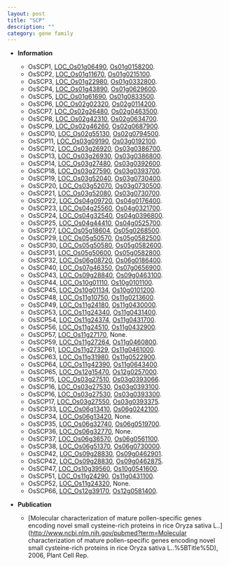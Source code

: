 ```yaml
---
layout: post
title: "SCP"
description: ""
category: gene family
---
```


* **Information**  
    + OsSCP1, [LOC_Os01g06490](http://rice.uga.edu/cgi-bin/ORF_infopage.cgi?orf=LOC_Os01g06490), [Os01g0158200](http://rapdb.dna.affrc.go.jp/viewer/gbrowse_details/irgsp1?name=Os01g0158200).
    + OsSCP2, [LOC_Os01g11670](http://rice.uga.edu/cgi-bin/ORF_infopage.cgi?orf=LOC_Os01g11670), [Os01g0215100](http://rapdb.dna.affrc.go.jp/viewer/gbrowse_details/irgsp1?name=Os01g0215100).
    + OsSCP3, [LOC_Os01g22980](http://rice.uga.edu/cgi-bin/ORF_infopage.cgi?orf=LOC_Os01g22980), [Os01g0332800](http://rapdb.dna.affrc.go.jp/viewer/gbrowse_details/irgsp1?name=Os01g0332800).
    + OsSCP4, [LOC_Os01g43890](http://rice.uga.edu/cgi-bin/ORF_infopage.cgi?orf=LOC_Os01g43890), [Os01g0629600](http://rapdb.dna.affrc.go.jp/viewer/gbrowse_details/irgsp1?name=Os01g0629600).
    + OsSCP5, [LOC_Os01g61690](http://rice.uga.edu/cgi-bin/ORF_infopage.cgi?orf=LOC_Os01g61690), [Os01g0833500](http://rapdb.dna.affrc.go.jp/viewer/gbrowse_details/irgsp1?name=Os01g0833500).
    + OsSCP6, [LOC_Os02g02320](http://rice.uga.edu/cgi-bin/ORF_infopage.cgi?orf=LOC_Os02g02320), [Os02g0114200](http://rapdb.dna.affrc.go.jp/viewer/gbrowse_details/irgsp1?name=Os02g0114200).
    + OsSCP7, [LOC_Os02g26480](http://rice.uga.edu/cgi-bin/ORF_infopage.cgi?orf=LOC_Os02g26480), [Os02g0463500](http://rapdb.dna.affrc.go.jp/viewer/gbrowse_details/irgsp1?name=Os02g0463500).
    + OsSCP8, [LOC_Os02g42310](http://rice.uga.edu/cgi-bin/ORF_infopage.cgi?orf=LOC_Os02g42310), [Os02g0634700](http://rapdb.dna.affrc.go.jp/viewer/gbrowse_details/irgsp1?name=Os02g0634700).
    + OsSCP9, [LOC_Os02g46260](http://rice.uga.edu/cgi-bin/ORF_infopage.cgi?orf=LOC_Os02g46260), [Os02g0687900](http://rapdb.dna.affrc.go.jp/viewer/gbrowse_details/irgsp1?name=Os02g0687900).
    + OsSCP10, [LOC_Os02g55130](http://rice.uga.edu/cgi-bin/ORF_infopage.cgi?orf=LOC_Os02g55130), [Os02g0794500](http://rapdb.dna.affrc.go.jp/viewer/gbrowse_details/irgsp1?name=Os02g0794500).
    + OsSCP11, [LOC_Os03g09190](http://rice.uga.edu/cgi-bin/ORF_infopage.cgi?orf=LOC_Os03g09190), [Os03g0192100](http://rapdb.dna.affrc.go.jp/viewer/gbrowse_details/irgsp1?name=Os03g0192100).
    + OsSCP12, [LOC_Os03g26920](http://rice.uga.edu/cgi-bin/ORF_infopage.cgi?orf=LOC_Os03g26920), [Os03g0386700](http://rapdb.dna.affrc.go.jp/viewer/gbrowse_details/irgsp1?name=Os03g0386700).
    + OsSCP13, [LOC_Os03g26930](http://rice.uga.edu/cgi-bin/ORF_infopage.cgi?orf=LOC_Os03g26930), [Os03g0386800](http://rapdb.dna.affrc.go.jp/viewer/gbrowse_details/irgsp1?name=Os03g0386800).
    + OsSCP14, [LOC_Os03g27480](http://rice.uga.edu/cgi-bin/ORF_infopage.cgi?orf=LOC_Os03g27480), [Os03g0392600](http://rapdb.dna.affrc.go.jp/viewer/gbrowse_details/irgsp1?name=Os03g0392600).
    + OsSCP18, [LOC_Os03g27590](http://rice.uga.edu/cgi-bin/ORF_infopage.cgi?orf=LOC_Os03g27590), [Os03g0393700](http://rapdb.dna.affrc.go.jp/viewer/gbrowse_details/irgsp1?name=Os03g0393700).
    + OsSCP19, [LOC_Os03g52040](http://rice.uga.edu/cgi-bin/ORF_infopage.cgi?orf=LOC_Os03g52040), [Os03g0730400](http://rapdb.dna.affrc.go.jp/viewer/gbrowse_details/irgsp1?name=Os03g0730400).
    + OsSCP20, [LOC_Os03g52070](http://rice.uga.edu/cgi-bin/ORF_infopage.cgi?orf=LOC_Os03g52070), [Os03g0730500](http://rapdb.dna.affrc.go.jp/viewer/gbrowse_details/irgsp1?name=Os03g0730500).
    + OsSCP21, [LOC_Os03g52080](http://rice.uga.edu/cgi-bin/ORF_infopage.cgi?orf=LOC_Os03g52080), [Os03g0730700](http://rapdb.dna.affrc.go.jp/viewer/gbrowse_details/irgsp1?name=Os03g0730700).
    + OsSCP22, [LOC_Os04g09720](http://rice.uga.edu/cgi-bin/ORF_infopage.cgi?orf=LOC_Os04g09720), [Os04g0176400](http://rapdb.dna.affrc.go.jp/viewer/gbrowse_details/irgsp1?name=Os04g0176400).
    + OsSCP23, [LOC_Os04g25560](http://rice.uga.edu/cgi-bin/ORF_infopage.cgi?orf=LOC_Os04g25560), [Os04g0321700](http://rapdb.dna.affrc.go.jp/viewer/gbrowse_details/irgsp1?name=Os04g0321700).
    + OsSCP24, [LOC_Os04g32540](http://rice.uga.edu/cgi-bin/ORF_infopage.cgi?orf=LOC_Os04g32540), [Os04g0396800](http://rapdb.dna.affrc.go.jp/viewer/gbrowse_details/irgsp1?name=Os04g0396800).
    + OsSCP25, [LOC_Os04g44410](http://rice.uga.edu/cgi-bin/ORF_infopage.cgi?orf=LOC_Os04g44410), [Os04g0525700](http://rapdb.dna.affrc.go.jp/viewer/gbrowse_details/irgsp1?name=Os04g0525700).
    + OsSCP27, [LOC_Os05g18604](http://rice.uga.edu/cgi-bin/ORF_infopage.cgi?orf=LOC_Os05g18604), [Os05g0268500](http://rapdb.dna.affrc.go.jp/viewer/gbrowse_details/irgsp1?name=Os05g0268500).
    + OsSCP29, [LOC_Os05g50570](http://rice.uga.edu/cgi-bin/ORF_infopage.cgi?orf=LOC_Os05g50570), [Os05g0582500](http://rapdb.dna.affrc.go.jp/viewer/gbrowse_details/irgsp1?name=Os05g0582500).
    + OsSCP30, [LOC_Os05g50580](http://rice.uga.edu/cgi-bin/ORF_infopage.cgi?orf=LOC_Os05g50580), [Os05g0582600](http://rapdb.dna.affrc.go.jp/viewer/gbrowse_details/irgsp1?name=Os05g0582600).
    + OsSCP31, [LOC_Os05g50600](http://rice.uga.edu/cgi-bin/ORF_infopage.cgi?orf=LOC_Os05g50600), [Os05g0582800](http://rapdb.dna.affrc.go.jp/viewer/gbrowse_details/irgsp1?name=Os05g0582800).
    + OsSCP32, [LOC_Os06g08720](http://rice.uga.edu/cgi-bin/ORF_infopage.cgi?orf=LOC_Os06g08720), [Os06g0186400](http://rapdb.dna.affrc.go.jp/viewer/gbrowse_details/irgsp1?name=Os06g0186400).
    + OsSCP40, [LOC_Os07g46350](http://rice.uga.edu/cgi-bin/ORF_infopage.cgi?orf=LOC_Os07g46350), [Os07g0656900](http://rapdb.dna.affrc.go.jp/viewer/gbrowse_details/irgsp1?name=Os07g0656900).
    + OsSCP43, [LOC_Os09g28840](http://rice.uga.edu/cgi-bin/ORF_infopage.cgi?orf=LOC_Os09g28840), [Os09g0463100](http://rapdb.dna.affrc.go.jp/viewer/gbrowse_details/irgsp1?name=Os09g0463100).
    + OsSCP44, [LOC_Os10g01110](http://rice.uga.edu/cgi-bin/ORF_infopage.cgi?orf=LOC_Os10g01110), [Os10g0101100](http://rapdb.dna.affrc.go.jp/viewer/gbrowse_details/irgsp1?name=Os10g0101100).
    + OsSCP45, [LOC_Os10g01134](http://rice.uga.edu/cgi-bin/ORF_infopage.cgi?orf=LOC_Os10g01134), [Os10g0101200](http://rapdb.dna.affrc.go.jp/viewer/gbrowse_details/irgsp1?name=Os10g0101200).
    + OsSCP48, [LOC_Os11g10750](http://rice.uga.edu/cgi-bin/ORF_infopage.cgi?orf=LOC_Os11g10750), [Os11g0213600](http://rapdb.dna.affrc.go.jp/viewer/gbrowse_details/irgsp1?name=Os11g0213600).
    + OsSCP49, [LOC_Os11g24180](http://rice.uga.edu/cgi-bin/ORF_infopage.cgi?orf=LOC_Os11g24180), [Os11g0430000](http://rapdb.dna.affrc.go.jp/viewer/gbrowse_details/irgsp1?name=Os11g0430000).
    + OsSCP53, [LOC_Os11g24340](http://rice.uga.edu/cgi-bin/ORF_infopage.cgi?orf=LOC_Os11g24340), [Os11g0431400](http://rapdb.dna.affrc.go.jp/viewer/gbrowse_details/irgsp1?name=Os11g0431400).
    + OsSCP54, [LOC_Os11g24374](http://rice.uga.edu/cgi-bin/ORF_infopage.cgi?orf=LOC_Os11g24374), [Os11g0431700](http://rapdb.dna.affrc.go.jp/viewer/gbrowse_details/irgsp1?name=Os11g0431700).
    + OsSCP56, [LOC_Os11g24510](http://rice.uga.edu/cgi-bin/ORF_infopage.cgi?orf=LOC_Os11g24510), [Os11g0432900](http://rapdb.dna.affrc.go.jp/viewer/gbrowse_details/irgsp1?name=Os11g0432900).
    + OsSCP57, [LOC_Os11g27170](http://rice.uga.edu/cgi-bin/ORF_infopage.cgi?orf=LOC_Os11g27170), None.
    + OsSCP59, [LOC_Os11g27264](http://rice.uga.edu/cgi-bin/ORF_infopage.cgi?orf=LOC_Os11g27264), [Os11g0460800](http://rapdb.dna.affrc.go.jp/viewer/gbrowse_details/irgsp1?name=Os11g0460800).
    + OsSCP61, [LOC_Os11g27329](http://rice.uga.edu/cgi-bin/ORF_infopage.cgi?orf=LOC_Os11g27329), [Os11g0461000](http://rapdb.dna.affrc.go.jp/viewer/gbrowse_details/irgsp1?name=Os11g0461000).
    + OsSCP63, [LOC_Os11g31980](http://rice.uga.edu/cgi-bin/ORF_infopage.cgi?orf=LOC_Os11g31980), [Os11g0522900](http://rapdb.dna.affrc.go.jp/viewer/gbrowse_details/irgsp1?name=Os11g0522900).
    + OsSCP64, [LOC_Os11g42390](http://rice.uga.edu/cgi-bin/ORF_infopage.cgi?orf=LOC_Os11g42390), [Os11g0643400](http://rapdb.dna.affrc.go.jp/viewer/gbrowse_details/irgsp1?name=Os11g0643400).
    + OsSCP65, [LOC_Os12g15470](http://rice.uga.edu/cgi-bin/ORF_infopage.cgi?orf=LOC_Os12g15470), [Os12g0257000](http://rapdb.dna.affrc.go.jp/viewer/gbrowse_details/irgsp1?name=Os12g0257000).
    + OsSCP15, [LOC_Os03g27510](http://rice.uga.edu/cgi-bin/ORF_infopage.cgi?orf=LOC_Os03g27510), [Os03g0393066](http://rapdb.dna.affrc.go.jp/viewer/gbrowse_details/irgsp1?name=Os03g0393066).
    + OsSCP16, [LOC_Os03g27530](http://rice.uga.edu/cgi-bin/ORF_infopage.cgi?orf=LOC_Os03g27530), [Os03g0393100](http://rapdb.dna.affrc.go.jp/viewer/gbrowse_details/irgsp1?name=Os03g0393100).
    + OsSCP16, [LOC_Os03g27530](http://rice.uga.edu/cgi-bin/ORF_infopage.cgi?orf=LOC_Os03g27530), [Os03g0393300](http://rapdb.dna.affrc.go.jp/viewer/gbrowse_details/irgsp1?name=Os03g0393300).
    + OsSCP17, [LOC_Os03g27550](http://rice.uga.edu/cgi-bin/ORF_infopage.cgi?orf=LOC_Os03g27550), [Os03g0393375](http://rapdb.dna.affrc.go.jp/viewer/gbrowse_details/irgsp1?name=Os03g0393375).
    + OsSCP33, [LOC_Os06g13410](http://rice.uga.edu/cgi-bin/ORF_infopage.cgi?orf=LOC_Os06g13410), [Os06g0242100](http://rapdb.dna.affrc.go.jp/viewer/gbrowse_details/irgsp1?name=Os06g0242100).
    + OsSCP34, [LOC_Os06g13420](http://rice.uga.edu/cgi-bin/ORF_infopage.cgi?orf=LOC_Os06g13420), None.
    + OsSCP35, [LOC_Os06g32740](http://rice.uga.edu/cgi-bin/ORF_infopage.cgi?orf=LOC_Os06g32740), [Os06g0519700](http://rapdb.dna.affrc.go.jp/viewer/gbrowse_details/irgsp1?name=Os06g0519700).
    + OsSCP36, [LOC_Os06g32770](http://rice.uga.edu/cgi-bin/ORF_infopage.cgi?orf=LOC_Os06g32770), None.
    + OsSCP37, [LOC_Os06g36570](http://rice.uga.edu/cgi-bin/ORF_infopage.cgi?orf=LOC_Os06g36570), [Os06g0561100](http://rapdb.dna.affrc.go.jp/viewer/gbrowse_details/irgsp1?name=Os06g0561100).
    + OsSCP38, [LOC_Os06g51370](http://rice.uga.edu/cgi-bin/ORF_infopage.cgi?orf=LOC_Os06g51370), [Os06g0730000](http://rapdb.dna.affrc.go.jp/viewer/gbrowse_details/irgsp1?name=Os06g0730000).
    + OsSCP42, [LOC_Os09g28830](http://rice.uga.edu/cgi-bin/ORF_infopage.cgi?orf=LOC_Os09g28830), [Os09g0462901](http://rapdb.dna.affrc.go.jp/viewer/gbrowse_details/irgsp1?name=Os09g0462901).
    + OsSCP42, [LOC_Os09g28830](http://rice.uga.edu/cgi-bin/ORF_infopage.cgi?orf=LOC_Os09g28830), [Os09g0462875](http://rapdb.dna.affrc.go.jp/viewer/gbrowse_details/irgsp1?name=Os09g0462875).
    + OsSCP47, [LOC_Os10g39560](http://rice.uga.edu/cgi-bin/ORF_infopage.cgi?orf=LOC_Os10g39560), [Os10g0541600](http://rapdb.dna.affrc.go.jp/viewer/gbrowse_details/irgsp1?name=Os10g0541600).
    + OsSCP51, [LOC_Os11g24290](http://rice.uga.edu/cgi-bin/ORF_infopage.cgi?orf=LOC_Os11g24290), [Os11g0431100](http://rapdb.dna.affrc.go.jp/viewer/gbrowse_details/irgsp1?name=Os11g0431100).
    + OsSCP52, [LOC_Os11g24320](http://rice.uga.edu/cgi-bin/ORF_infopage.cgi?orf=LOC_Os11g24320), None.
    + OsSCP66, [LOC_Os12g39170](http://rice.uga.edu/cgi-bin/ORF_infopage.cgi?orf=LOC_Os12g39170), [Os12g0581400](http://rapdb.dna.affrc.go.jp/viewer/gbrowse_details/irgsp1?name=Os12g0581400).

* **Publication**  
    + [Molecular characterization of mature pollen-specific genes encoding novel small cysteine-rich proteins in rice Oryza sativa L..](http://www.ncbi.nlm.nih.gov/pubmed?term=Molecular characterization of mature pollen-specific genes encoding novel small cysteine-rich proteins in rice Oryza sativa L..%5BTitle%5D), 2006, Plant Cell Rep.


